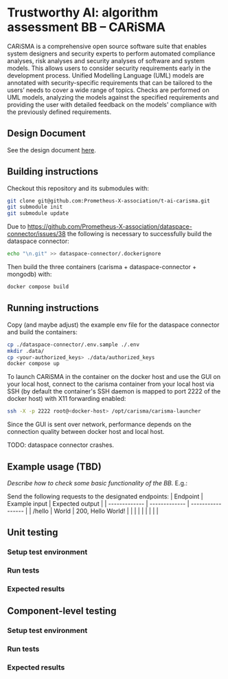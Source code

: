 # Trustworthy AI: algorithm assessment BB – CARiSMA

CARiSMA is a comprehensive open source software suite that enables system designers and security experts to perform automated compliance analyses, risk analyses and security analyses of software and system models. This allows users to consider security requirements early in the development process. Unified Modelling Language (UML) models are annotated with security-specific requirements that can be tailored to the users’ needs to cover a wide range of topics. Checks are performed on UML models, analyzing the models against the specified requirements and providing the user with detailed feedback on the models' compliance with the previously defined requirements.

## Design Document
See the design document [here](docs/).

## Building instructions

Checkout this repository and its submodules with:

```bash
git clone git@github.com:Prometheus-X-association/t-ai-carisma.git
git submodule init
git submodule update
```

Due to https://github.com/Prometheus-X-association/dataspace-connector/issues/38 the following is necessary to successfully build the dataspace connector:

```bash
echo "\n.git" >> dataspace-connector/.dockerignore
```

Then build the three containers (carisma + dataspace-connector + mongodb) with:

```bash
docker compose build
```

## Running instructions

Copy (and maybe adjust) the example env file for the dataspace connector and build the containers:

```bash
cp ./dataspace-connector/.env.sample ./.env
mkdir .data/
cp <your-authorized_keys> ./data/authorized_keys
docker compose up
```

To launch CARiSMA in the container on the docker host and use the GUI on your local host, connect to the carisma container from your local host via SSH (by default the container's SSH daemon is mapped to port 2222 of the docker host) with X11 forwarding enabled:

```bash
ssh -X -p 2222 root@<docker-host> /opt/carisma/carisma-launcher
```

Since the GUI is sent over network, performance depends on the connection quality between docker host and local host.

TODO: dataspace connector crashes.

## Example usage (TBD)
_Describe how to check some basic functionality of the BB._
E.g.:

Send the following requests to the designated endpoints:
| Endpoint      | Example input | Expected output   |
| ------------- | ------------- | ----------------- |
| /hello        | World         | 200, Hello World! |
|               |               |                   |
|               |               |                   |

## Unit testing
### Setup test environment
### Run tests
### Expected results

## Component-level testing
### Setup test environment
### Run tests
### Expected results
